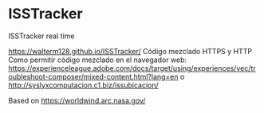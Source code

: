 # ISSTracker
ISSTracker real time

https://walterm128.github.io/ISSTracker/
Código mezclado HTTPS y HTTP
Como permitir código mezclado en el navegador web: https://experienceleague.adobe.com/docs/target/using/experiences/vec/troubleshoot-composer/mixed-content.html?lang=en
o
http://syslyxcomputacion.c1.biz/issubicacion/

Based on https://worldwind.arc.nasa.gov/

